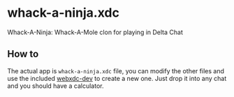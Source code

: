 # whack-a-ninja.xdc

Whack-A-Ninja: Whack-A-Mole clon for playing in Delta Chat

## How to

The actual app is `whack-a-ninja.xdc` file, you can modify the other files and use the included [webxdc-dev](https://github.com/deltachat/webxdc-dev) to create a new one.
Just drop it into any chat and you should have a calculator.
